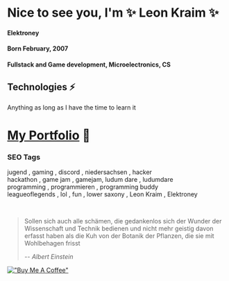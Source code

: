 # Nice to see you, I'm ✨ Leon Kraim ✨
#### Elektroney  
  
    
#### Born February, 2007

#### Fullstack and Game development, Microelectronics, CS

  
## Technologies ⚡
Anything as long as I have the time to learn it  
  
#  [My Portfolio](https://leonkraims-portfolio.vercel.app/) 📄






### SEO Tags 
jugend , gaming , discord , niedersachsen , hacker \
hackathon , game jam , gamejam, ludum dare , ludumdare \
programming , programmieren , programming buddy  \
leagueoflegends , lol , fun , lower saxony , Leon Kraim , Elektroney

<br>
      
> Sollen sich auch alle schämen, die gedankenlos sich der Wunder der Wissenschaft und Technik bedienen und nicht mehr geistig davon erfasst haben als die Kuh von der Botanik der Pflanzen, die sie mit Wohlbehagen frisst
>
> -- <cite>Albert Einstein</cite>

[!["Buy Me A Coffee"](https://www.buymeacoffee.com/assets/img/custom_images/orange_img.png)](https://ko-fi.com/leonkraim)
